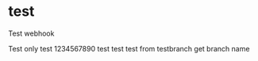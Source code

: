 test
====
Test webhook

Test only
test 1234567890
test test
test from testbranch
get branch name     
